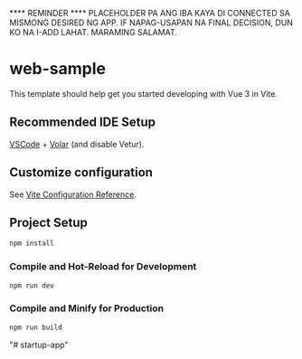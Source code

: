 ****  REMINDER ****
PLACEHOLDER PA ANG IBA KAYA DI CONNECTED SA MISMONG DESIRED NG APP.
IF NAPAG-USAPAN NA FINAL DECISION, DUN KO NA I-ADD LAHAT.
MARAMING SALAMAT.



# web-sample

This template should help get you started developing with Vue 3 in Vite.

## Recommended IDE Setup

[VSCode](https://code.visualstudio.com/) + [Volar](https://marketplace.visualstudio.com/items?itemName=Vue.volar) (and disable Vetur).

## Customize configuration

See [Vite Configuration Reference](https://vitejs.dev/config/).

## Project Setup

```sh
npm install
```

### Compile and Hot-Reload for Development

```sh
npm run dev
```

### Compile and Minify for Production

```sh
npm run build
```
"# startup-app" 

